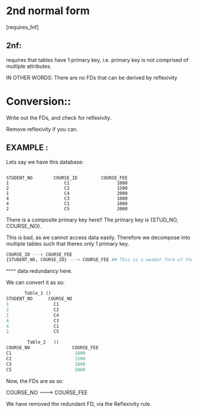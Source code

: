 
# 2nd normal form
[requires_1nf]


## 2nf:
requires that tables have 1 primary key,
i.e. primary key is not comprised of multiple attributes.

IN OTHER WORDS:
There are no FDs that can be derived by reflexivity


# Conversion::
Write out the FDs, 
and check for reflexivity.

Remove reflexivity if you can.






## EXAMPLE :

Lets say we have this database:
```PY

STUDENT_NO        COURSE_ID         COURSE_FEE
1                     C1                  1000
2                     C2                  1500
1                     C4                  2000
4                     C3                  1000
4                     C1                  1000
2                     C5                  2000
```

There is a composite primary key here!!
The primary key is {STUD_NO, COURSE_NO}.

This is bad, as we cannot access data easily.
Therefore we decompose into multiple tables such that theres only 1 primary key.
```py
COURSE_ID ---> COURSE_FEE
{STUDENT_NO, COURSE_ID} ---> COURSE_FEE ## This is a weaker form of the above!!
```
^^^^ data redundancy here.

We can convert it as so:
```py
       Table_1 ()                                  
STUDENT_NO      COURSE_NO         
1                 C1               
2                 C2              
1                 C4         
4                 C3               
4                 C1               
2                 C5            

        Table_2   ()
COURSE_NO                COURSE_FEE     
C1                        1000
C2                        1500
C3                        1000
C5                        2000  
```

Now, the FDs are as so:

COURSE_NO  --->  COURSE_FEE

We have removed the redundant FD,
via the Reflexivity rule.


